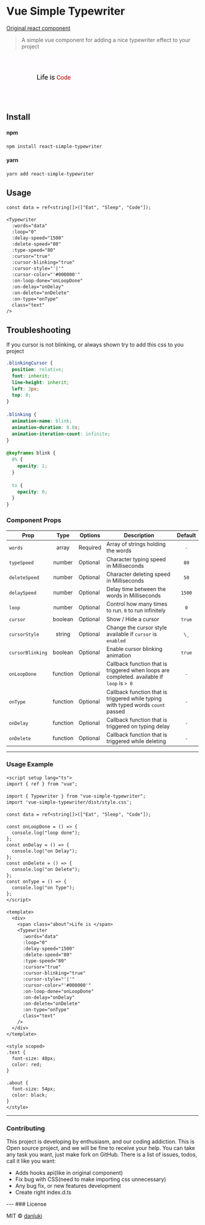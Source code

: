 # Vue Simple Typewriter

[Original react component](https://www.npmjs.com/package/react-simple-typewriter)

> A simple vue component for adding a nice typewriter effect to your project

<p align="left">
    <img src="animation.gif" alt="screenshot">
</p>

## Install

#### npm

```sh
npm install react-simple-typewriter
```

#### yarn

```sh
yarn add react-simple-typewriter
```

## Usage

```vue
const data = ref<string[]>(["Eat", "Sleep", "Code"]);

<Typewriter
  :words="data"
  :loop="0"
  :delay-speed="1500"
  :delete-speed="80"
  :type-speed="80"
  :cursor="true"
  :cursor-blinking="true"
  :cursor-style="'|'"
  :cursor-color="'#000000'"
  :on-loop-done="onLoopDone"
  :on-delay="onDelay"
  :on-delete="onDelete"
  :on-type="onType"
  class="text"
/>
```

## Troubleshooting
If you cursor is not blinking, or always shown try to add this css to you project
```css
.blinkingCursor {
  position: relative;
  font: inherit;
  line-height: inherit;
  left: 3px;
  top: 0;
}

.blinking {
  animation-name: blink;
  animation-duration: 0.8s;
  animation-iteration-count: infinite;
}

@keyframes blink {
  0% {
    opacity: 1;
  }

  to {
    opacity: 0;
  }
}
```
### Component Props

| Prop             |       Type        | Options  | Description                                                                                |      Default       |
| ---------------- | :---------------: | -------- | ------------------------------------------------------------------------------------------ | :----------------: |
| `words`          |       array       | Required | Array of strings holding the words                                                         |        `-`         |
| `typeSpeed`      |      number       | Optional | Character typing speed in Milliseconds                                                     |        `80`        |
| `deleteSpeed`    |      number       | Optional | Character deleting speed in Milliseconds                                                   |        `50`        |
| `delaySpeed`     |      number       | Optional | Delay time between the words in Milliseconds                                               |       `1500`       |
| `loop`           |      number       | Optional | Control how many times to run. `0` to run infinitely                                       |        `0`         |
| `cursor`         |      boolean      | Optional | Show / Hide a cursor                                                                       |      `true`        |
| `cursorStyle`    |     string        | Optional | Change the cursor style available if `cursor` is `enabled`                                 |        `\_`        |
| `cursorBlinking` |      boolean      | Optional | Enable cursor blinking animation                                                           |        `true`      |
| `onLoopDone`     |     function      | Optional | Callback function that is triggered when loops are completed. available if `loop` is `> 0` |        `-`         |
| `onType`         |     function      | Optional | Callback function that is triggered while typing with typed words `count` passed           |        `-`         |
| `onDelay`        |     function      | Optional | Callback function that is triggered on typing delay                                        |        `-`         |
| `onDelete`       |     function      | Optional | Callback function that is triggered while deleting                                         |        `-`         |
---

### Usage Example

```vue
<script setup lang="ts">
import { ref } from "vue";

import { Typewriter } from "vue-simple-typewriter";
import 'vue-simple-typewriter/dist/style.css';

const data = ref<string[]>(["Eat", "Sleep", "Code"]);

const onLoopDone = () => {
  console.log("loop done");
};
const onDelay = () => {
  console.log("on Delay");
};
const onDelete = () => {
  console.log("on Delete");
};
const onType = () => {
  console.log("on Type");
};
</script>

<template>
  <div>
    <span class="about">Life is </span>
    <Typewriter
      :words="data"
      :loop="0"
      :delay-speed="1500"
      :delete-speed="80"
      :type-speed="80"
      :cursor="true"
      :cursor-blinking="true"
      :cursor-style="'|'"
      :cursor-color="'#000000'"
      :on-loop-done="onLoopDone"
      :on-delay="onDelay"
      :on-delete="onDelete"
      :on-type="onType"
      class="text"
    />
  </div>
</template>

<style scoped>
.text {
  font-size: 48px;
  color: red;
}

.about {
  font-size: 54px;
  color: black;
}
</style>
```
---
### Contributing
This project is developing by enthusiasm, and our coding addiction. This is Open source project, and we will be fine to receive your help. You can take any task you want, just make fork on GitHub. There is a list of issues, todos, call it like you want:
<ul>
<li>Adds hooks api(like in original component)</li>
<li>Fix bug with CSS(need to make importing css unnecessary)</li>
<li>Any bug fix, or new features development</li>
<li>Create right index.d.ts</li>
</ul> 
---
### License

MIT © [danluki](https://github.com/)
